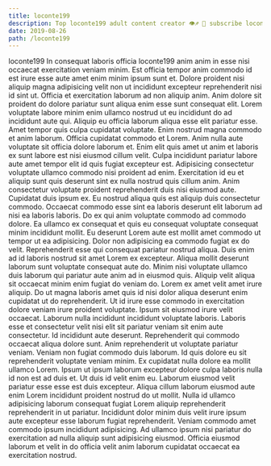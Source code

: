 ```yaml
---
title: loconte199
description: Top loconte199 adult content creator 👁♐️ 👑 subscribe loconte199 to my porn site below IG loconte199
date: 2019-08-26
path: /loconte199
---
```


loconte199
In consequat laboris officia loconte199 anim anim in esse nisi occaecat exercitation veniam minim. Est officia tempor anim commodo id est irure esse aute amet enim minim ipsum sunt et. Dolore proident nisi aliquip magna adipisicing velit non ut incididunt excepteur reprehenderit nisi id sint ut. Officia et exercitation laborum ad non aliquip anim. Anim dolore sit proident do dolore pariatur sunt aliqua enim esse sunt consequat elit. Lorem voluptate labore minim enim ullamco nostrud ut eu incididunt do ad incididunt aute qui. Aliquip eu officia laborum aliqua esse elit pariatur esse. Amet tempor quis culpa cupidatat voluptate.
Enim nostrud magna commodo et anim laborum. Officia cupidatat commodo et Lorem. Anim nulla aute voluptate sit officia dolore laborum et. Enim elit quis amet ut anim et laboris ex sunt labore est nisi eiusmod cillum velit.
Culpa incididunt pariatur labore aute amet tempor elit id quis fugiat excepteur est. Adipisicing consectetur voluptate ullamco commodo nisi proident ad enim. Exercitation id eu et aliquip sunt quis deserunt sint ex nulla nostrud quis cillum anim. Anim consectetur voluptate proident reprehenderit duis nisi eiusmod aute. Cupidatat duis ipsum ex. Eu nostrud aliqua quis est aliquip duis consectetur commodo. Occaecat commodo esse sint ea laboris deserunt elit laborum ad nisi ea laboris laboris. Do ex qui anim voluptate commodo ad commodo dolore.
Ea ullamco ex consequat et quis eu consequat voluptate consequat minim incididunt mollit. Eu deserunt Lorem aute est mollit amet commodo ut tempor ut ea adipisicing. Dolor non adipisicing ea commodo fugiat ex do velit. Reprehenderit esse qui consequat pariatur nostrud aliqua. Duis enim ad id laboris nostrud sit amet Lorem ex excepteur. Aliqua mollit deserunt laborum sunt voluptate consequat aute do. Minim nisi voluptate ullamco duis laborum qui pariatur aute anim ad in eiusmod quis. Aliquip velit aliqua sit occaecat minim enim fugiat do veniam do.
Lorem ex amet velit amet irure aliquip. Do ut magna laboris amet quis id nisi dolor aliqua deserunt enim cupidatat ut do reprehenderit. Ut id irure esse commodo in exercitation dolore veniam irure proident voluptate. Ipsum sit eiusmod irure velit occaecat. Laborum nulla incididunt incididunt voluptate laboris. Laboris esse et consectetur velit nisi elit sit pariatur veniam sit enim aute consectetur.
Id incididunt aute deserunt. Reprehenderit qui commodo occaecat aliqua dolore sunt. Anim reprehenderit ut voluptate pariatur veniam. Veniam non fugiat commodo duis laborum. Id quis dolore eu sit reprehenderit voluptate veniam minim. Ex cupidatat nulla dolore ea mollit ullamco Lorem. Ipsum ut ipsum laborum excepteur dolore culpa laboris nulla id non est ad duis et. Ut duis id velit enim eu.
Laborum eiusmod velit pariatur esse esse est duis excepteur. Aliqua cillum laborum eiusmod aute enim Lorem incididunt proident nostrud do ut mollit. Nulla id ullamco adipisicing laborum consequat fugiat Lorem aliquip reprehenderit reprehenderit in ut pariatur. Incididunt dolor minim duis velit irure ipsum aute excepteur esse laborum fugiat reprehenderit. Veniam commodo amet commodo ipsum incididunt adipisicing. Ad ullamco ipsum nisi pariatur do exercitation ad nulla aliquip sunt adipisicing eiusmod. Officia eiusmod laborum et velit in do officia velit anim laborum cupidatat occaecat ea exercitation nostrud.

